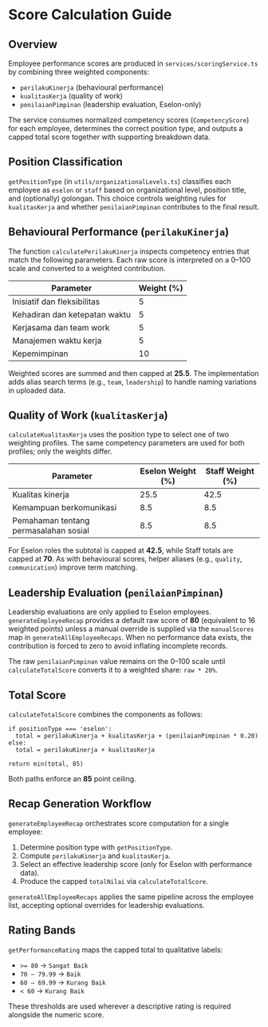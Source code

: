 # Score Calculation Guide

## Overview
Employee performance scores are produced in `services/scoringService.ts` by combining three weighted components:

- `perilakuKinerja` (behavioural performance)
- `kualitasKerja` (quality of work)
- `penilaianPimpinan` (leadership evaluation, Eselon-only)

The service consumes normalized competency scores (`CompetencyScore`) for each employee, determines the correct position type, and outputs a capped total score together with supporting breakdown data.

## Position Classification
`getPositionType` (in `utils/organizationalLevels.ts`) classifies each employee as `eselon` or `staff` based on organizational level, position title, and (optionally) golongan. This choice controls weighting rules for `kualitasKerja` and whether `penilaianPimpinan` contributes to the final result.

## Behavioural Performance (`perilakuKinerja`)
The function `calculatePerilakuKinerja` inspects competency entries that match the following parameters. Each raw score is interpreted on a 0–100 scale and converted to a weighted contribution.

| Parameter | Weight (%) |
| --- | --- |
| Inisiatif dan fleksibilitas | 5 |
| Kehadiran dan ketepatan waktu | 5 |
| Kerjasama dan team work | 5 |
| Manajemen waktu kerja | 5 |
| Kepemimpinan | 10 |

Weighted scores are summed and then capped at **25.5**. The implementation adds alias search terms (e.g., `team`, `leadership`) to handle naming variations in uploaded data.

## Quality of Work (`kualitasKerja`)
`calculateKualitasKerja` uses the position type to select one of two weighting profiles. The same competency parameters are used for both profiles; only the weights differ.

| Parameter | Eselon Weight (%) | Staff Weight (%) |
| --- | --- | --- |
| Kualitas kinerja | 25.5 | 42.5 |
| Kemampuan berkomunikasi | 8.5 | 8.5 |
| Pemahaman tentang permasalahan sosial | 8.5 | 8.5 |

For Eselon roles the subtotal is capped at **42.5**, while Staff totals are capped at **70**. As with behavioural scores, helper aliases (e.g., `quality`, `communication`) improve term matching.

## Leadership Evaluation (`penilaianPimpinan`)
Leadership evaluations are only applied to Eselon employees. `generateEmployeeRecap` provides a default raw score of **80** (equivalent to 16 weighted points) unless a manual override is supplied via the `manualScores` map in `generateAllEmployeeRecaps`. When no performance data exists, the contribution is forced to zero to avoid inflating incomplete records.

The raw `penilaianPimpinan` value remains on the 0–100 scale until `calculateTotalScore` converts it to a weighted share: `raw * 20%`.

## Total Score
`calculateTotalScore` combines the components as follows:

```
if positionType === 'eselon':
  total = perilakuKinerja + kualitasKerja + (penilaianPimpinan * 0.20)
else:
  total = perilakuKinerja + kualitasKerja

return min(total, 85)
```

Both paths enforce an **85** point ceiling.

## Recap Generation Workflow
`generateEmployeeRecap` orchestrates score computation for a single employee:

1. Determine position type with `getPositionType`.
2. Compute `perilakuKinerja` and `kualitasKerja`.
3. Select an effective leadership score (only for Eselon with performance data).
4. Produce the capped `totalNilai` via `calculateTotalScore`.

`generateAllEmployeeRecaps` applies the same pipeline across the employee list, accepting optional overrides for leadership evaluations.

## Rating Bands
`getPerformanceRating` maps the capped total to qualitative labels:

- `>= 80` → `Sangat Baik`
- `70 – 79.99` → `Baik`
- `60 – 69.99` → `Kurang Baik`
- `< 60` → `Kurang Baik`

These thresholds are used wherever a descriptive rating is required alongside the numeric score.
